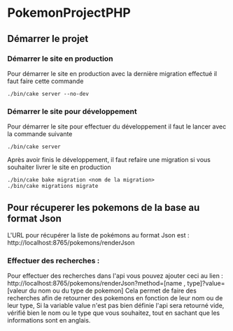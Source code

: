 # PokemonProjectPHP



## Démarrer le projet

### Démarrer le site en production
Pour démarrer le site en production avec la dernière migration effectué il faut faire cette commande
```
./bin/cake server --no-dev
```
### Démarrer le site pour développement
Pour démarrer le site pour effectuer du développement il faut le lancer avec la commande suivante
```
./bin/cake server 
```

Après avoir finis le développement, il faut refaire une migration si vous souhaiter livrer le site en production
```
./bin/cake bake migration <nom de la migration>
./bin/cake migrations migrate

```


## Pour récuperer les pokemons de la base au format Json

L'URL pour récupérer la liste de pokémons au format Json est : 
http://localhost:8765/pokemons/renderJson

### Effectuer des recherches :
Pour effectuer des recherches dans l'api vous pouvez ajouter ceci au lien :
    http://localhost:8765/pokemons/renderJson?method=[name , type]?value=[valeur du nom ou du type de pokemon]
Cela permet de faire des recherches afin de retourner des pokemons en fonction de leur nom ou de leur type,
Si la variable value n'est pas bien définie l'api sera retourné vide, vérifié bien le nom ou le type que vous souhaitez, tout en sachant que les informations sont en anglais.
